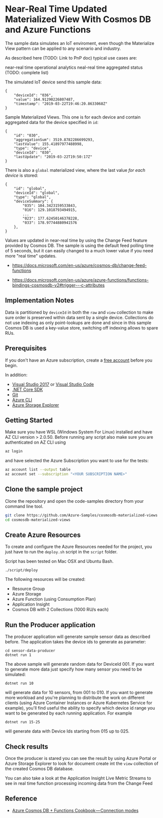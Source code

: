 # Near-Real Time Updated Materialized View With Cosmos DB and Azure Functions

The sample data simulates an IoT enviroment, even though the Materialize View pattern can be applied to any scenario and industry. 

As described here (TODO: Link to PnP doc) typical use cases are:

near-real time operational analytics
neal-real time aggregated status 
(TODO: complete list)

The simulated IoT device send this sample data:

    {
        "deviceId": "036",
        "value": 164.91290226807487, 
        "timestamp": "2019-03-22T19:46:20.8633068Z"
    }

Sample Materialized Views. This one is for each device and contain aggregated data for the device specified in `id`:

    {
        "id": "030",
        "aggregationSum": 3519.8782286699293,
        "lastValue": 155.41897977488998,
        "type": "device",
        "deviceId": "030",
        "lastUpdate": "2019-03-22T19:50:17Z"
    }

There is also a `global` materialized view, where the last value *for each device* is stored:

    {
        "id": "global",
        "deviceId": "global",
        "type": "global",
        "deviceSummary": {
            "035": 104.3423159533843,
            "016": 129.1018793494915,
            ...
            "023": 177.62450146378228,
            "033": 178.97744880941576
        },
    }

Values are updated in near-real time by using the Change Feed feature provided by Cosmos DB. The sample is using the default feed polling time of 5 seconds, but it can easily changed to a much lower value if you need more "real time" updates.

- https://docs.microsoft.com/en-us/azure/cosmos-db/change-feed-functions 

- https://docs.microsoft.com/en-us/azure/azure-functions/functions-bindings-cosmosdb-v2#trigger---c-attributes 

## Implementation Notes

Data is partitioned by `deviceId` in both the `raw` and `view` collection to make sure order is preserved within data sent by a single device. Collections do not use indexing as only point-lookups are done and since in this sample Cosmos DB is used a key-value store, switching off indexing allows to spare RUs.

## Prerequisites

If you don't have an Azure subscription, create a [free account](https://azure.microsoft.com/free/?ref=microsoft.com&utm_source=microsoft.com&utm_medium=docs&utm_campaign=visualstudio) before you begin.

In addition:

- [Visual Studio 2017](https://visualstudio.microsoft.com/downloads/) or [Visual Studio Code](https://code.visualstudio.com/)
- [.NET Core SDK](https://dotnet.microsoft.com/download)
- [Git](https://www.git-scm.com/downloads)
- [Azure CLI](https://docs.microsoft.com/en-us/cli/azure/install-azure-cli)
- [Azure Storage Explorer](https://azure.microsoft.com/en-us/features/storage-explorer/)

## Getting Started

Make sure you have WSL (Windows System For Linux) installed and have AZ CLI version > 2.0.50. Before running any script also make sure you are authenticated on AZ CLI using

```bash
az login
```

and have selected the Azure Subscription you want to use for the tests:

```bash
az account list --output table
az account set --subscription "<YOUR SUBSCRIPTION NAME>"
```

## Clone the sample project

Clone the repository and open the code-samples directory from your command line tool.

```bash
git clone https://github.com/Azure-Samples/cosmosdb-materialized-views
cd cosmosdb-materialized-views
```

## Create Azure Resources

To create and configure the Azure Resources needed for the project, you just have to run the `deploy.sh` script in the `script` folder.

Script has been tested on Mac OSX and Ubuntu Bash.

    ./script/deploy

The following resources will be created:

- Resource Group
- Azure Storage
- Azure Function (using Consumption Plan)
- Application Insight
- Cosmos DB with 2 Collections (1000 RU/s each)

## Run the Producer application

The producer application will generate sample sensor data as described before. The application takes the device ids to generate as parameter:

    cd sensor-data-producer
    dotnet run 1

The above sample will generate random data for DeviceId 001. If you want to generate more data just specify how many sensor you need to be simulated:

    dotnet run 10

will generate data for 10 sensors, from 001 to 010. If you want to generate more workload and you're planning to distribute the work on different clients (using Azure Container Instances or Azure Kubernetes Service for example), you'll find useful the ability to specify which device id range you want to be generated by each running application. For example

    dotnet run 15-25

will generate data with Device Ids starting from 015 up to 025.

## Check results

Once the producer is stared you can see the result by using Azure Portal or Azure Storage Explorer to look for document create int the `view` collection of the created Cosmos DB database.

You can also take a look at the Application Insight Live Metric Streams to see in real time function processing incoming data from the Change Feed

## Reference

- [Azure Cosmos DB + Functions Cookbook — Connection modes](https://medium.com/microsoftazure/azure-cosmos-db-functions-cookbook-connection-modes-ecf405a750d9)
